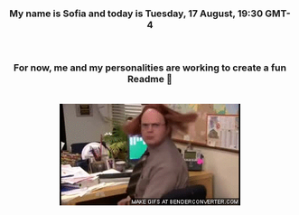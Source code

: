 


<div align="center">
<h3 >My name is Sofia and today is Tuesday, 17 August, 19:30 GMT-4</h3><br>
<h3 >For now, me and my personalities are working to create a fun Readme 👋
</h3><br>
<img src='img/dwight.gif' alt='working...'/>
</div>
